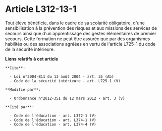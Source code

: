 # Article L312-13-1

Tout élève bénéficie, dans le cadre de sa scolarité obligatoire, d'une sensibilisation à la prévention des risques et aux
missions des services de secours ainsi que d'un apprentissage des gestes élémentaires de premier secours. Cette formation ne
peut être assurée que par des organismes habilités ou des associations agréées en vertu de l'article L725-1 du code de la
sécurité intérieure.

**Liens relatifs à cet article**

	**Cite**:

	  - Loi n°2004-811 du 13 août 2004 - art. 35 (Ab)
	  - Code de la sécurité intérieure - art. L725-1 (V)

	**Modifié par**:

	  - Ordonnance n°2012-351 du 12 mars 2012 - art. 3 (V)

	**Cité par**:

	  - Code de l'éducation - art. L372-1 (V)
	  - Code de l'éducation - art. L374-1 (V)
	  - Code de l'éducation - art. L374-4 (V)
